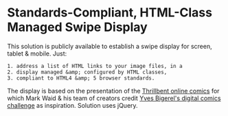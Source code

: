 # Standards-Compliant, HTML-Class Managed Swipe Display

This solution is publicly available to establish a swipe display for screen, tablet &amp; mobile. Just:

	1. address a list of HTML links to your image files, in a
	2. display managed &amp; configured by HTML classes,
	3. compliant to HTML4 &amp; 5 browser standards.

The display is based on the presentation of the <a href="http://thrillbent.com">Thrillbent online comics</a> for which Mark Waid &amp; his team of creators credit <a href="http://www.deviantart.com/balak01/art/about-DIGITAL-COMICS-111966969">Yves Bigerel's digital comics challenge</a> as inspiration. Solution uses jQuery.
